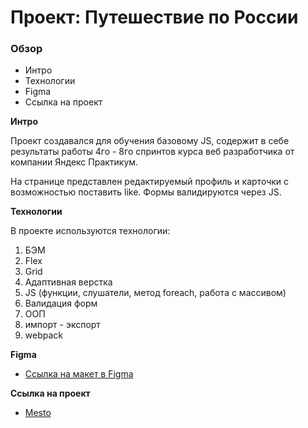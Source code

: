 # Проект: Путешествие по России

### Обзор
* Интро
* Технологии
* Figma
* Ссылка на проект

**Интро**

Проект создавался для обучения базовому JS, содержит в себе результаты работы 4го - 8го спринтов курса веб разработчика от компании Яндекс Практикум.


На странице представлен редактируемый профиль и карточки с возможностью поставить like. Формы валидируются через JS.

**Технологии**

В проекте используются технологии:
1. БЭМ
2. Flex
3. Grid
4. Адаптивная верстка
5. JS (функции, слушатели, метод foreach, работа с массивом)
6. Валидация форм
7. ООП
8. импорт - экспорт
9. webpack

**Figma**

* [Ссылка на макет в Figma](https://www.figma.com/file/2cn9N9jSkmxD84oJik7xL7/JavaScript.-Sprint-4?node-id=0%3A1)

**Ссылка на проект**

* [Mesto](https://kiokoshinkai.github.io/mesto/)
